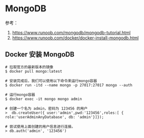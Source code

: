 # MongoDB

参考：

1. https://www.runoob.com/mongodb/mongodb-tutorial.html
2. https://www.runoob.com/docker/docker-install-mongodb.html

## Docker 安装 MongoDB


```angularjs
# 拉取官方的最新版本的镜像
$ docker pull mongo:latest

# 安装完成后，我们可以使用以下命令来运行mongo容器
$ docker run -itd --name mongo -p 27017:27017 mongo --auth

# 运行mongo容器
$ docker exec -it mongo mongo admin

# 创建一个名为 admin，密码为 123456 的用户
>  db.createUser({ user:'admin',pwd:'123456',roles:[ { role:'userAdminAnyDatabase', db: 'admin'}]});

# 尝试使用上面创建的用户信息进行连接。
> db.auth('admin', '123456')
```




